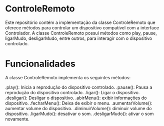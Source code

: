 # ControleRemoto
Este repositório contém a implementação da classe ControleRemoto que oferece métodos 
para controlar um dispositivo compatível com a interface Controlador. A classe ControleRemoto
possui métodos como play, pause, ligarMudo, desligarMudo, entre outros, para interagir com o
dispositivo controlado.

# Funcionalidades

A classe ControleRemoto implementa os seguintes métodos:

.play(): Inicia a reprodução do dispositivo controlado.
.pause(): Pausa a reprodução do dispositivo controlado.
.ligar(): Ligar o dispositivo.
.desligar(): Desligar o dispositivo.
.abirMenu(): exibir informações do dispositivo.
.fecharMenu(): Deixa de exibir o menu.
.aumentarVolume(): aumentar volume do dispositivo.
.diminuirVolume(): diminuir volume do dispositivo.
.ligarMudo(): desativar o som.
.desligarMudo(): ativar o som novamente.
